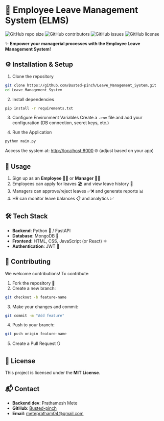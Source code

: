 # 🏢 Employee Leave Management System (ELMS)

![GitHub repo size](https://img.shields.io/github/repo-size/Busted-pinch/Leave_Management_System)
![GitHub contributors](https://img.shields.io/github/contributors/Busted-pinch/Leave_Management_System)
![GitHub issues](https://img.shields.io/github/issues/Busted-pinch/Leave_Management_System)
![GitHub license](https://img.shields.io/github/license/Busted-pinch/Leave_Management_System)

✨ **Empower your managerial processes with the Employee Leave Management System!**

## ⚙️ Installation & Setup

1. Clone the repository

```bash
git clone https://github.com/Busted-pinch/Leave_Management_System.git
cd Leave_Management_System
```

2. Install dependencies

```bash
pip install -r requirements.txt
```

3. Configure Environment Variables
   Create a `.env` file and add your configuration (DB connection, secret keys, etc.)

4. Run the Application

```bash
python main.py
```

Access the system at: [http://localhost:8000](http://localhost:8000) 🌐 (adjust based on your app)

## 📝 Usage

1. Sign up as an **Employee** 👨‍💼 or **Manager** 👩‍💼
2. Employees can apply for leaves 🏖️ and view leave history 📜
3. Managers can approve/reject leaves ✅❌ and generate reports 📊
4. HR can monitor leave balances 📋 and analytics 📈

## 🛠️ Tech Stack

* **Backend**: Python 🐍 / FastAPI
* **Database**: MongoDB 🍃
* **Frontend**: HTML, CSS, JavaScript (or React) ⚛️
* **Authentication**: JWT 🔐

## 🤝 Contributing

We welcome contributions! To contribute:

1. Fork the repository 🍴
2. Create a new branch:

```bash
git checkout -b feature-name
```

3. Make your changes and commit:

```bash
git commit -m "Add feature"
```

4. Push to your branch:

```bash
git push origin feature-name
```

5. Create a Pull Request 🔃

## 📄 License

This project is licensed under the **MIT License**.

## 📬 Contact

* **Backend dev**: Prathamesh Mete
* **GitHub**: [Busted-pinch](https://github.com/Busted-pinch)
* **Email**: [metepratham04@gmail.com](mailto:metepratham04@gmail.com)
